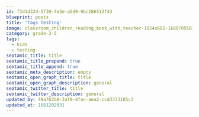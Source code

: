 ```yaml
---
id: f3d1d32d-5f39-4e3e-a5d9-9bc286512f43
blueprint: posts
title: 'Tags Testing'
image: classroom_children_reading_book_with_teacher-1024x681-1680785581.jpg
category: grade-3-5
tags:
  - kids
  - testing
seotamic_title: title
seotamic_title_prepend: true
seotamic_title_append: true
seotamic_meta_description: empty
seotamic_open_graph_title: title
seotamic_open_graph_description: general
seotamic_twitter_title: title
seotamic_twitter_description: general
updated_by: 49a762b8-3af8-4fac-aea2-ccd3373185c3
updated_at: 1681202931
---
```

